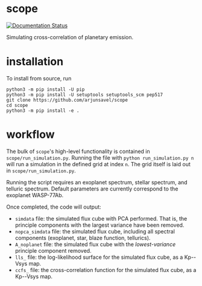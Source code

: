 # scope
[![Documentation Status](https://readthedocs.org/projects/scope-astr/badge/?version=latest)](https://scope-astr.readthedocs.io/en/latest/?badge=latest)

Simulating cross-correlation of planetary emission.

# installation
To install from source, run
```
python3 -m pip install -U pip
python3 -m pip install -U setuptools setuptools_scm pep517
git clone https://github.com/arjunsavel/scope
cd scope
python3 -m pip install -e .
```

# workflow
The bulk of `scope`'s high-level functionality is contained in `scope/run_simulation.py`.
Running the file with `python run_simulation.py n` will run a simulation in the defined grid at index `n`. 
The grid itself is laid out in `scope/run_simulation.py`.

Running the script requires an exoplanet spectrum, stellar spectrum, and telluric spectrum.
Default parameters are currently correspond to the exoplanet WASP-77Ab.

Once completed, the code will output:
- `simdata` file: the simulated flux cube with PCA performed. That is, the principle components with the largest variance have been removed.
- `nopca_simdata` file: the simulated flux cube, including all spectral components (exoplanet, star, blaze function, tellurics).
- `A_noplanet` file: the simulated flux cube with the *lowest-variance* principle component removed.
- `lls_` file: the log-likelihood surface for the simulated flux cube, as a Kp--Vsys map.
- `ccfs_` file: the cross-correlation function for the simulated flux cube, as a Kp--Vsys map.
